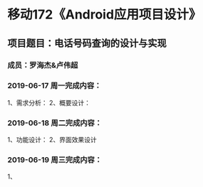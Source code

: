 # 移动172《Android应用项目设计》
## 项目题目：电话号码查询的设计与实现
### 成员：罗海杰&卢伟超

### 2019-06-17 周一完成内容：
1、需求分析：
2、概要设计：


### 2019-06-18 周二完成内容：
1、功能设计：
2、界面效果设计


### 2019-06-19 周三完成内容：
1、
